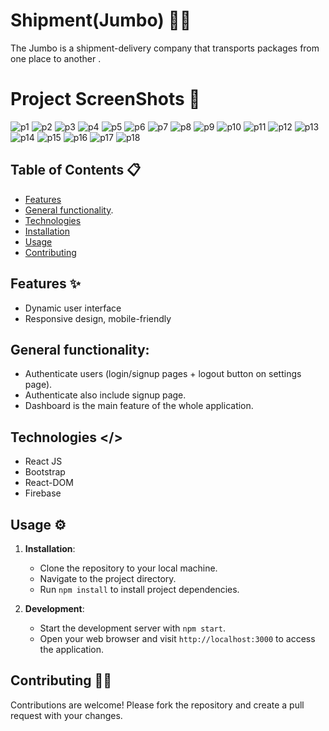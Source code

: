 # Shipment(Jumbo) 🚢🚊

 The Jumbo is a shipment-delivery company that transports packages from one place to another .

# Project ScreenShots 📸

![p1](https://github.com/user-attachments/assets/5a019e05-df31-44f2-b8f6-0257d89c303f)  ![p2](https://github.com/user-attachments/assets/c5c4cfe1-96e7-44e7-b9c6-e061ff8e616e)
![p3](https://github.com/user-attachments/assets/153e001e-3d1e-4d94-a7c5-13d08dff3f1d)  ![p4](https://github.com/user-attachments/assets/650c10a2-9031-4373-a189-aee521cf80ca)
![p5](https://github.com/user-attachments/assets/1ecf12c7-9d67-4bbb-8534-d57949d20704)  ![p6](https://github.com/user-attachments/assets/a7b3967a-5995-401d-8ca7-2557f24f5ff1)
![p7](https://github.com/user-attachments/assets/d586fe34-6055-445c-8ca2-1c154d470a77)  ![p8](https://github.com/user-attachments/assets/10f5417e-49ee-456a-b4de-d156ea4e9d00)
![p9](https://github.com/user-attachments/assets/b0c0dc09-f471-4da3-9d41-4103915d01e1)  ![p10](https://github.com/user-attachments/assets/93bdfcdb-9ba4-4f42-ba28-39a54a8ee159)
![p11](https://github.com/user-attachments/assets/b5415871-1df1-43c7-8f2a-ba0c0fde0c36)  ![p12](https://github.com/user-attachments/assets/bcca8d05-89ce-4a24-8fd0-ff2b9b2109cd)
![p13](https://github.com/user-attachments/assets/c90b599d-7261-47fa-9834-ef520b34a7ff)  ![p14](https://github.com/user-attachments/assets/4e3c7b6a-70c2-4302-96f8-6cf16cfe2f16)
![p15](https://github.com/user-attachments/assets/4b1d32da-1703-466c-967a-8a0d3f14cbd0)  ![p16](https://github.com/user-attachments/assets/96f7c28c-53f9-46c9-a2e4-64c9d9a16bcc)
![p17](https://github.com/user-attachments/assets/c193df3f-11bc-4d7a-bd84-ebc738138369)  ![p18](https://github.com/user-attachments/assets/348de567-e526-40f0-9b4c-b9f3503eb6c0)

## Table of Contents 📋

- [Features](#features)
- [General functionality](#generalfunctionality).
- [Technologies](#technologies)
- [Installation](#installation)
- [Usage](#usage)
- [Contributing](#contributing)

## Features ✨

- Dynamic user interface
- Responsive design, mobile-friendly

## General functionality:

- Authenticate users (login/signup pages + logout button on settings page).
- Authenticate also include signup page.
- Dashboard is the main feature of the whole application.

## Technologies </>

- React JS
- Bootstrap
- React-DOM
- Firebase

## Usage ⚙️

1. **Installation**:
   - Clone the repository to your local machine.
   - Navigate to the project directory.
   - Run `npm install` to install project dependencies.

2. **Development**:
   - Start the development server with `npm start`.
   - Open your web browser and visit `http://localhost:3000` to access the application.

## Contributing 🤝🏼

Contributions are welcome! Please fork the repository and create a pull request with your changes.
